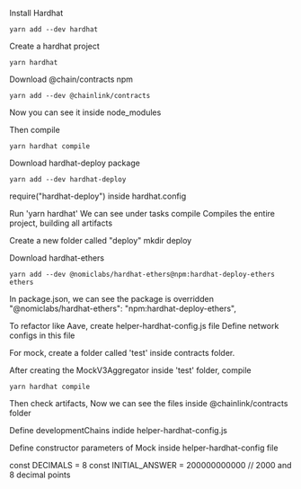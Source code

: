 Install Hardhat

```
yarn add --dev hardhat
```

Create a hardhat project

```
yarn hardhat

```

Download @chain/contracts npm 

```
yarn add --dev @chainlink/contracts
```

Now you can see it inside node_modules

Then compile

```
yarn hardhat compile
```

Download hardhat-deploy package

```
yarn add --dev hardhat-deploy
```

require("hardhat-deploy") inside hardhat.config 

Run 'yarn hardhat'
We can see under tasks
 compile               Compiles the entire project, building all artifacts

Create a new folder called "deploy"
mkdir deploy

Download hardhat-ethers 
```
yarn add --dev @nomiclabs/hardhat-ethers@npm:hardhat-deploy-ethers ethers
```

In package.json, we can see the package is overridden
"@nomiclabs/hardhat-ethers": "npm:hardhat-deploy-ethers",

To refactor like Aave, create helper-hardhat-config.js file
Define network configs in this file

For mock, create a folder called 'test' inside contracts folder.

After creating the MockV3Aggregator inside 'test' folder, compile

```
yarn hardhat compile

```

Then check artifacts, Now we can see the files inside @chainlink/contracts folder

Define developmentChains indide helper-hardhat-config.js

Define constructor parameters of Mock inside helper-hardhat-config file

const DECIMALS = 8
const INITIAL_ANSWER = 200000000000 // 2000 and 8 decimal points



